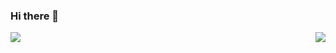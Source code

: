 ### Hi there 👋

<a href="https://github.com/lucas41/lucas41">
  <img align = "right" src = "https://github-readme-stats.vercel.app/api?username=lucas41" />
</a>
<a href="https://github.com/ricarthlima/ricarthlima">
   <img align = "left" src = "https://github-readme-stats.vercel.app/api/top-langs/?username=lucas41" />
</a>

<!--
**lucas41/lucas41** is a ✨ _special_ ✨ repository because its `README.md` (this file) appears on your GitHub profile.

Here are some ideas to get you started:

- 🔭 I’m currently working on ...
- 🌱 I’m currently learning ...
- 👯 I’m looking to collaborate on ...
- 🤔 I’m looking for help with ...
- 💬 Ask me about ...
- 📫 How to reach me: ...
- 😄 Pronouns: ...
- ⚡ Fun fact: ...
-->
